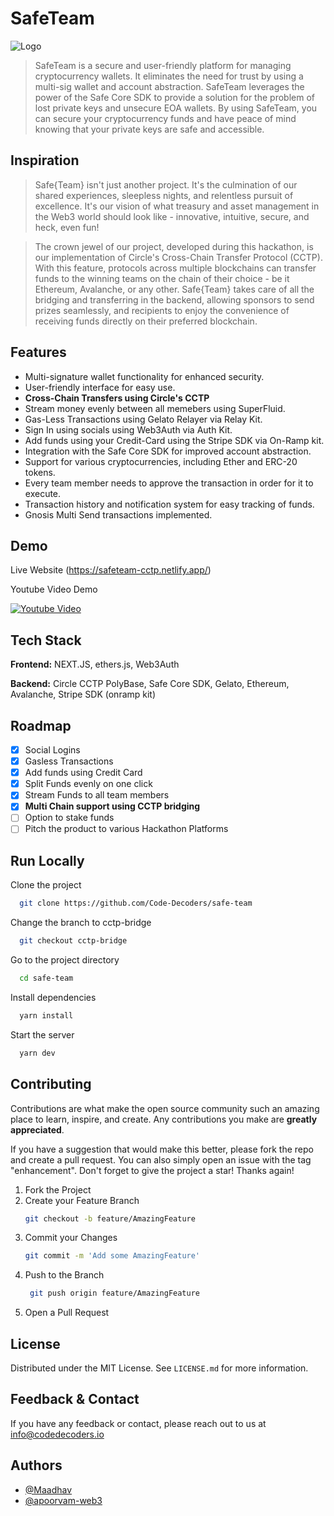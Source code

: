 # SafeTeam

![Logo](https://i.imgur.com/TSh8KKs.png)

> SafeTeam is a secure and user-friendly platform for managing cryptocurrency wallets.
> It eliminates the need for trust by using a multi-sig wallet and account abstraction.
> SafeTeam leverages the power of the Safe Core SDK to provide a solution for the problem of lost private keys and unsecure EOA wallets.
> By using SafeTeam, you can secure your cryptocurrency funds and have peace of mind knowing that your private keys are safe and accessible.

## Inspiration

> Safe{Team} isn't just another project. It's the culmination of our shared experiences, sleepless nights, and relentless pursuit of excellence. It's our vision of what treasury and asset management in the Web3 world should look like - innovative, intuitive, secure, and heck, even fun!

> The crown jewel of our project, developed during this hackathon, is our implementation of Circle's Cross-Chain Transfer Protocol (CCTP). With this feature, protocols across multiple blockchains can transfer funds to the winning teams on the chain of their choice - be it Ethereum, Avalanche, or any other. Safe{Team} takes care of all the bridging and transferring in the backend, allowing sponsors to send prizes seamlessly, and recipients to enjoy the convenience of receiving funds directly on their preferred blockchain.

## Features

- Multi-signature wallet functionality for enhanced security.
- User-friendly interface for easy use.
- **Cross-Chain Transfers using Circle's CCTP**
- Stream money evenly between all memebers using SuperFluid.
- Gas-Less Transactions using Gelato Relayer via Relay Kit.
- Sign In using socials using Web3Auth via Auth Kit.
- Add funds using your Credit-Card using the Stripe SDK via On-Ramp kit.
- Integration with the Safe Core SDK for improved account abstraction.
- Support for various cryptocurrencies, including Ether and ERC-20 tokens.
- Every team member needs to approve the transaction in order for it to execute.
- Transaction history and notification system for easy tracking of funds.
- Gnosis Multi Send transactions implemented.

## Demo

Live Website (https://safeteam-cctp.netlify.app/)

Youtube Video Demo

[![Youtube Video](https://img.youtube.com/vi/hGNM406xTCk/sddefault.jpg)](https://youtu.be/hGNM406xTCk)

## Tech Stack

**Frontend:** NEXT.JS, ethers.js, Web3Auth

**Backend:** Circle CCTP PolyBase, Safe Core SDK, Gelato, Ethereum, Avalanche, Stripe SDK (onramp kit)

## Roadmap

- [x] Social Logins
- [x] Gasless Transactions
- [x] Add funds using Credit Card
- [x] Split Funds evenly on one click
- [x] Stream Funds to all team members
- [x] **Multi Chain support using CCTP bridging**
- [ ] Option to stake funds
- [ ] Pitch the product to various Hackathon Platforms

## Run Locally

Clone the project

```bash
  git clone https://github.com/Code-Decoders/safe-team
```

Change the branch to cctp-bridge

```bash
  git checkout cctp-bridge
```

Go to the project directory

```bash
  cd safe-team
```

Install dependencies

```bash
  yarn install
```

Start the server

```bash
  yarn dev
```

## Contributing

Contributions are what make the open source community such an amazing place to learn, inspire, and create. Any contributions you make are **greatly appreciated**.

If you have a suggestion that would make this better, please fork the repo and create a pull request. You can also simply open an issue with the tag "enhancement".
Don't forget to give the project a star! Thanks again!

1. Fork the Project
2. Create your Feature Branch
   ```sh
   git checkout -b feature/AmazingFeature
   ```
3. Commit your Changes
   ```sh
   git commit -m 'Add some AmazingFeature'
   ```
4. Push to the Branch
   ```sh
    git push origin feature/AmazingFeature
   ```
5. Open a Pull Request

## License

Distributed under the MIT License. See `LICENSE.md` for more information.

## Feedback & Contact

If you have any feedback or contact, please reach out to us at info@codedecoders.io

## Authors

- [@Maadhav](https://www.github.com/Maadhav)
- [@apoorvam-web3](https://www.github.com/apoorvam-web3)
